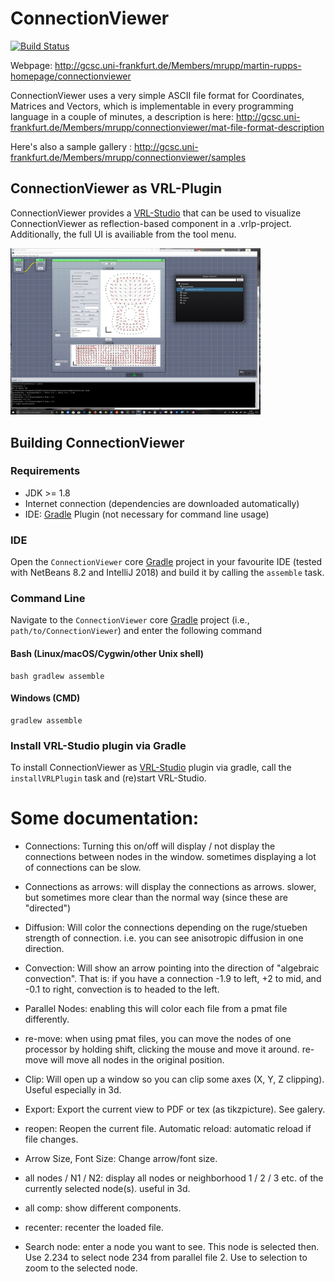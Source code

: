 ConnectionViewer
===============================

[![Build Status](https://travis-ci.org/UG4/ConnectionViewer.svg?branch=master)](https://travis-ci.org/UG4/ConnectionViewer)

Webpage: http://gcsc.uni-frankfurt.de/Members/mrupp/martin-rupps-homepage/connectionviewer

ConnectionViewer uses a very simple ASCII file format for Coordinates, Matrices and Vectors, which is implementable in every programming language in a couple of minutes, a description is here: 
http://gcsc.uni-frankfurt.de/Members/mrupp/connectionviewer/mat-file-format-description
 
Here's also a sample gallery : http://gcsc.uni-frankfurt.de/Members/mrupp/connectionviewer/samples

## ConnectionViewer as VRL-Plugin

ConnectionViewer provides a [VRL-Studio](https://mihosoft.eu) that can be used to visualize ConnectionViewer as reflection-based component in a .vrlp-project. Additionally, the full UI is availiable from the tool menu.

<img src="resources/img/connectionviewer-in-vrl.jpg" width="400px">

## Building ConnectionViewer

### Requirements

- JDK >= 1.8
- Internet connection (dependencies are downloaded automatically)
- IDE: [Gradle](http://www.gradle.org/) Plugin (not necessary for command line usage)

### IDE

Open the `ConnectionViewer` core [Gradle](http://www.gradle.org/) project in your favourite IDE (tested with NetBeans 8.2 and IntelliJ 2018) and build it
by calling the `assemble` task.

### Command Line

Navigate to the `ConnectionViewer` core [Gradle](http://www.gradle.org/) project (i.e., `path/to/ConnectionViewer`) and enter the following command

#### Bash (Linux/macOS/Cygwin/other Unix shell)

    bash gradlew assemble
    
#### Windows (CMD)

    gradlew assemble 
    
### Install VRL-Studio plugin via Gradle

To install ConnectionViewer as [VRL-Studio](https://vrl-studio.mihosoft.eu/) plugin via gradle, call the `installVRLPlugin` task and (re)start VRL-Studio.

# Some documentation:

- Connections: Turning this on/off will display / not display the connections between nodes in the window. sometimes displaying a lot of connections can be slow.

- Connections   as arrows: will display the connections as arrows. slower, but sometimes more clear than the normal way (since these are "directed")

- Diffusion: Will color the connections depending on the ruge/stueben strength of connection. i.e. you can see anisotropic diffusion in one direction.

- Convection: Will show an arrow pointing into the direction of "algebraic convection". That is: if you have a connection -1.9 to left, +2 to mid, and -0.1 to right, convection is to headed to the left.

- Parallel Nodes: enabling this will color each file from a pmat file differently.

- re-move: when using pmat files, you can move the nodes of one processor by holding shift, clicking the mouse and move it around. re-move will move all nodes in the original position.

- Clip: Will open up a window so you can clip some axes (X, Y, Z clipping). Useful especially in 3d.

- Export: Export the current view to PDF or tex (as tikzpicture). See galery.

- reopen: Reopen the current file. Automatic reload: automatic reload if file changes.

- Arrow Size, Font Size: Change arrow/font size.

- all nodes / N1 / N2: display all nodes or neighborhood 1 / 2 / 3 etc. of the currently selected node(s). useful in 3d.

- all comp: show different components. 

- recenter: recenter the loaded file.

- Search node: enter a node you want to see. This node is selected then. Use 2.234 to select node 234 from parallel file 2. Use to selection to zoom to the selected node.
